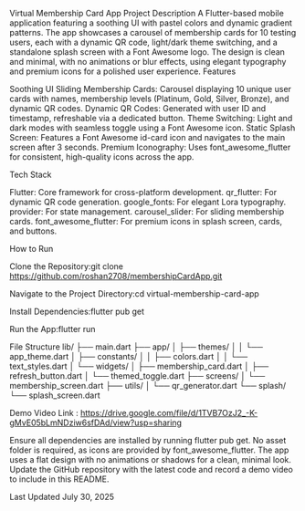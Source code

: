 Virtual Membership Card App
Project Description
A Flutter-based mobile application featuring a soothing UI with pastel colors and dynamic gradient patterns. The app showcases a carousel of membership cards for 10 testing users, each with a dynamic QR code, light/dark theme switching, and a standalone splash screen with a Font Awesome logo. The design is clean and minimal, with no animations or blur effects, using elegant typography and premium icons for a polished user experience.
Features

Soothing UI
Sliding Membership Cards: Carousel displaying 10 unique user cards with names, membership levels (Platinum, Gold, Silver, Bronze), and dynamic QR codes.
Dynamic QR Codes: Generated with user ID and timestamp, refreshable via a dedicated button.
Theme Switching: Light and dark modes with seamless toggle using a Font Awesome icon.
Static Splash Screen: Features a Font Awesome id-card icon and navigates to the main screen after 3 seconds.
Premium Iconography: Uses font_awesome_flutter for consistent, high-quality icons across the app.

Tech Stack

Flutter: Core framework for cross-platform development.
qr_flutter: For dynamic QR code generation.
google_fonts: For elegant Lora typography.
provider: For state management.
carousel_slider: For sliding membership cards.
font_awesome_flutter: For premium icons in splash screen, cards, and buttons.

How to Run

Clone the Repository:git clone https://github.com/roshan2708/membershipCardApp.git


Navigate to the Project Directory:cd virtual-membership-card-app


Install Dependencies:flutter pub get


Run the App:flutter run



File Structure
lib/
├── main.dart
├── app/
│   ├── themes/
│   │   └── app_theme.dart
│   ├── constants/
│   │   ├── colors.dart
│   │   └── text_styles.dart
│   └── widgets/
│       ├── membership_card.dart
│       ├── refresh_button.dart
│       └── themed_toggle.dart
├── screens/
│   └── membership_screen.dart
├── utils/
│   └── qr_generator.dart
└── splash/
    └── splash_screen.dart

Demo Video Link : https://drive.google.com/file/d/1TVB7OzJ2_-K-gMvE05bLmNDziw6sfDAd/view?usp=sharing

Ensure all dependencies are installed by running flutter pub get.
No asset folder is required, as icons are provided by font_awesome_flutter.
The app uses a flat design with no animations or shadows for a clean, minimal look.
Update the GitHub repository with the latest code and record a demo video to include in this README.

Last Updated
July 30, 2025